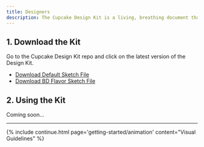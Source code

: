```yaml
---
title: Designers
description: The Cupcake Design Kit is a living, breathing document that contains all of our visual assets (components, iconography, color palettes, grids, etc).
---
```


## 1. Download the Kit

Go to the Cupcake Design Kit repo and click on the latest version of the Design Kit. 

- [Download Default Sketch File](https://sketch.cloud/s/YZwGE) 
- [Download BD Flavor Sketch File](https://sketch.cloud/s/qKgKk) 



## 2. Using the Kit

Coming soon...

---


{% include continue.html page='getting-started/animation' content="Visual Guidelines" %}
